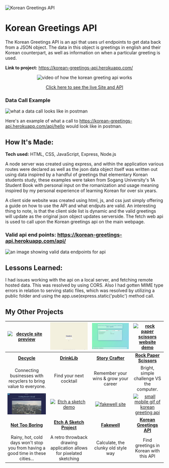 
![Korean Greetings API](https://user-images.githubusercontent.com/106789729/201503185-05bc3322-9199-4301-9483-faccec8e046e.png)
# Korean Greetings API
The Korean Greetings API is an api that uses url endpoints to get data back from a JSON object. 
The data in this object is greetings in english and their Korean counterpart, as well as information on when a particular greeting is used.

**Link to project:** https://korean-greetings-api.herokuapp.com/

<p align='center'> 
  <img src="https://user-images.githubusercontent.com/106789729/201503638-58940bcc-af5f-4c21-904d-d4ffd9778f17.gif" alt="video of how the korean greeting api works" width="450px"> 
</p>
<p align='center'>
<a href="https://korean-greetings-api.herokuapp.com/">Click here to see the live Site and API</a>
</p>

### Data Call Example 
![what a data call looks like in postman](https://user-images.githubusercontent.com/106789729/201503424-44651cce-1af5-4023-a4ed-4abcc00e0590.png)

Here's an example of what a call to https://korean-greetings-api.herokuapp.com/api/hello would look like in postman.

## How It's Made:

**Tech used:** HTML, CSS, JavaScript, Express, Node.js

A node server was created using express, and within the application various routes were declared as well as the json data object itself was written out using data inspired by a handful of greetings that elementary Korean students study, these examples were taken from Sogang University's 1A Student Book with personal input on the romanization and usage meaning inspired by my personal experience of learning Korean for over six years. 

A client side website was created using html, js, and css just simply offering a guide on how to use the API and what endputs are valid.
An interesting thing to note, is that the client side list is dynamic and the valid greetings will update as the original json object updates serverside. The fetch web api is used to call upon the Korean greetings api on the main webpage. 

### Valid api end points: https://korean-greetings-api.herokuapp.com/api/
![an image showing valid data endpoints for api](https://user-images.githubusercontent.com/106789729/201503443-ca93881b-15c1-4b08-9eae-1dbd10418359.png)



## Lessons Learned:

I had issues working with the api on a local server, and fetching remote hosted data. This was resolved by using CORS.
Also I had gotten MIME type errors in relation to serving static files, which was resolved by utilizing a public folder and using the app.use(express.static('public') method call.



## My Other Projects

| <a href="https://decycle-app.herokuapp.com/"><img src="https://mackenziedev.com/decycle2.gif" alt="decycle site preview"></a>  | <a href="https://github.com/mac-kenzie-lee/drinkLib"><img src="https://github.com/mac-kenzie-lee/drinkLib/blob/master/large-small-dlib.gif?raw=true" alt="small mobile gif of drink lib"></a>  | <a href="https://github.com/mac-kenzie-lee/storyCrafter"><img src="https://github.com/mac-kenzie-lee/storyCrafter/blob/main/storyCrafterGif2.gif?raw=true" alt="Screenshot gif for story crafter"></a> | <a href="https://github.com/mac-kenzie-lee/rockPaperScissorsGame"><img src="https://github.com/mac-kenzie-lee/rockPaperScissorsGame/blob/main/rps.gif?raw=true" alt="rock paper scissors website demo"> </a>| 
| :---:  | :---:   | :---:   | :---: |
| **[Decycle](https://decycle-app.herokuapp.com/)** | **[DrinkLib](https://github.com/mac-kenzie-lee/drinkLib)**  | **[Story Crafter](https://github.com/mac-kenzie-lee/storyCrafter)**  | **[Rock Paper Scissors](https://github.com/mac-kenzie-lee/rockPaperScissorsGame)** | 
| Connecting businesses with recyclers to bring value to everyone. |  Find your next cocktail | Remember your wins & grow your career | Bright, simple challenge VS the computer. |
| <a href="https://github.com/mac-kenzie-lee/not-too-boring/"><img src="https://github.com/mac-kenzie-lee/not-too-boring/blob/main/nottooboring.gif?raw=true" alt="Not Too Boring website demonstration"></a> | <a href="https://github.com/mac-kenzie-lee/etch-a-sketch-project"><img src="https://github.com/mac-kenzie-lee/etch-a-sketch-project/blob/main/etchasketch.gif?raw=true" alt="Etch a sketch demo"></a> | <a href="https://github.com/mac-kenzie-lee/prompt-projects"><img src="https://camo.githubusercontent.com/88645933ac6a3ba4f25ef4fc14b8562a27e12d4b909e4aaaa00278a04688059b/68747470733a2f2f66616b6577656c6c2e6d61636b656e7a69656465762e636f6d2f66616b6577656c6c2d3235302d616e696d6174652e676966" alt="fakewell site"></a>  | <a href="https://github.com/mac-kenzie-lee/korean-greetings-api"><img src="https://user-images.githubusercontent.com/106789729/201503638-58940bcc-af5f-4c21-904d-d4ffd9778f17.gif" alt="small mobile gif of korean greeting api"></a>
|  **[Not Too Boring](https://github.com/mac-kenzie-lee/not-too-boring/)**  | **[Etch A Sketch Project](https://github.com/mac-kenzie-lee/etch-a-sketch-project)** | **[Fakewell](https://github.com/mac-kenzie-lee/prompt-projects)** | **[Korean Greetings API](https://github.com/mac-kenzie-lee/korean-greetings-api)**  |
| Rainy, hot, cold days won't stop you from having a good time in these cities... | A retro throwback drawing application allows for pixelated sketching | Calculate, the clunky old style way |  Find greetings in Korean with this API | 
<br>

